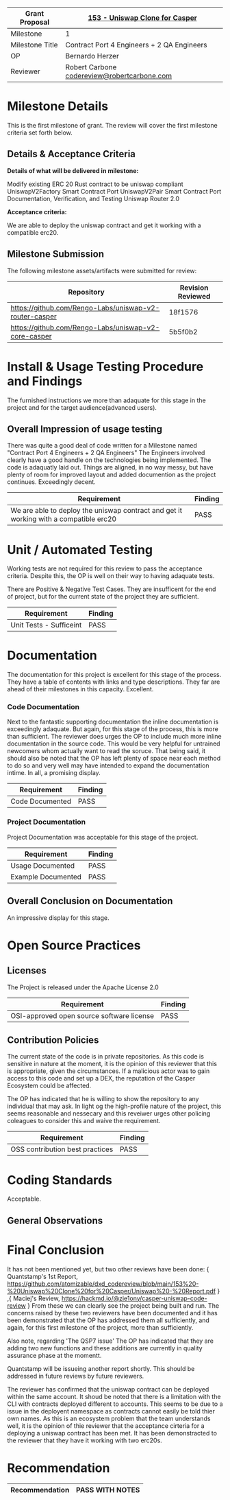 Grant Proposal | [153 - Uniswap Clone for Casper](https://portal.devxdao.com/public-proposals/153)
------------ | -------------
Milestone | 1
Milestone Title | Contract Port 4 Engineers + 2 QA Engineers
OP | Bernardo Herzer 
Reviewer | Robert Carbone <codereview@robertcarbone.com>

# Milestone Details
This is the first milestone of grant. 
The review will cover the first milestone criteria set forth below.

## Details & Acceptance Criteria

**Details of what will be delivered in milestone:**

Modify existing ERC 20 Rust contract to be uniswap compliant 
UniswapV2Factory Smart Contract Port
UniswapV2Pair Smart Contract Port
Documentation, Verification, and Testing
Uniswap Router 2.0

**Acceptance criteria:**

We are able to deploy the uniswap contract and get it working with a compatible erc20.

## Milestone Submission

The following milestone assets/artifacts were submitted for review:

Repository | Revision Reviewed
------------ | -------------
https://github.com/Rengo-Labs/uniswap-v2-router-casper | 18f1576 
https://github.com/Rengo-Labs/uniswap-v2-core-casper | 5b5f0b2

# Install & Usage Testing Procedure and Findings

The furnished instructions we more than adaquate for this stage in the project and for the target audience(advanced users). 

## Overall Impression of usage testing

There was quite a good deal of code written for a Milestone named "Contract Port 4 Engineers + 2 QA Engineers" 
The Engineers involved clearly have a good handle on the technologies being implemented. 
The code is adaquatly laid out. Things are aligned, in no way messy, but have plenty of room for improved layout and added documention 
as the project continues. Exceedingly decent. 

Requirement | Finding
------------ | -------------
We are able to deploy the uniswap contract and get it working with a compatible erc20 | PASS

# Unit / Automated Testing

Working tests are not required for this review to pass the acceptance criteria. 
Despite this, the OP is well on their way to having adaquate tests.

There are Positive & Negative Test Cases. 
They are insufficent for the end of project,
but for the current state of the project they are sufficient. 


Requirement | Finding
------------ | -------------
Unit Tests - Sufficeint | PASS

# Documentation

The documentation for this project is excellent for this stage of the process.
They have a table of contents with links and type descriptions. 
They far are ahead of their milestones in this capacity.
Excellent. 

### Code Documentation

Next to the fantastic supporting documentation the inline documentation is exceedingly adaquate.
But again, for this stage of the process, this is more than sufficient.
The reviewer does urges the OP to include much more inline documentation in the source code. 
This would be very helpful for untrained newcomers whom actually want to read the soruce. 
That being said, it should also be noted that the OP has left plenty of space near each 
method to do so and very well may have intended to expand the documentation intime.
In all, a promising display.   

Requirement | Finding
------------ | -------------
Code Documented | PASS


### Project Documentation

Project Documentation was acceptable for this stage of the project. 

Requirement | Finding
------------ | -------------
Usage Documented | PASS
Example Documented | PASS

## Overall Conclusion on Documentation

An impressive display for this stage. 

# Open Source Practices

## Licenses

The Project is released under the Apache License 2.0

Requirement | Finding
------------ | -------------
OSI-approved open source software license | PASS


## Contribution Policies

The current state of the code is in private repositories. 
As this code is sensitive in nature at the moment, it is the opinion of this reviewer that this is 
appropriate, given the circumstances. If a malicious actor was to gain access to this code and set 
up a DEX, the reputation of the Casper Ecosystem could be affected. 

The OP has indicated that he is willing to show the 
repository to any individual that may ask. 
In light og the high-profile nature of the project, 
this seems reasonable and nessecary and this reveiwer 
urges other policing coleagues to consider this and 
waive the requirement. 


Requirement | Finding
------------ | -------------
OSS contribution best practices | PASS


# Coding Standards

Acceptable. 

## General Observations

# Final Conclusion

It has not been mentioned yet, but two other reviews have been done: 
 { Quantstamp's 1st Report, https://github.com/atomizable/dxd_codereview/blob/main/153%20-%20Uniswap%20Clone%20for%20Casper/Uniswap%20-%20Report.pdf }
,{ Maciej's Review, https://hackmd.io/@zie1ony/casper-uniswap-code-review }
From these we can clearly see the project being built and run.
The concerns raised by these two reviewers have been documented and it has been demonstrated that the
OP has addressed them all sufficiently, and again, for this first milestone of the project, more than sufficiently. 

Also note, regarding 'The QSP7 issue'
The OP has indicated that they are adding two new functions and these additions are currently 
in quality assurance phase at the momentt. 

Quantstamp will be issueing another report shortly. 
This should be addressed in future reviews by future reviewers. 

The reviewer has confirmed that the uniswap contract can be deployed within the same account. It shoud be noted that there 
is a limitation with the CLI with contracts deployed different to accounts. 
This seems to be due to a issue in the deployent namespace as contracts cannot easily be told thier own names. 
As this is an ecosystem problem that the team understands well,
it is the opinion of thie reviewer that the acceptance cirteria for a deploying a uniswap contract has been met. 
It has been demonstracted to the reviewer that they have it working with two erc20s. 

# Recommendation

Recommendation | PASS WITH NOTES
  ------------ | -------------
